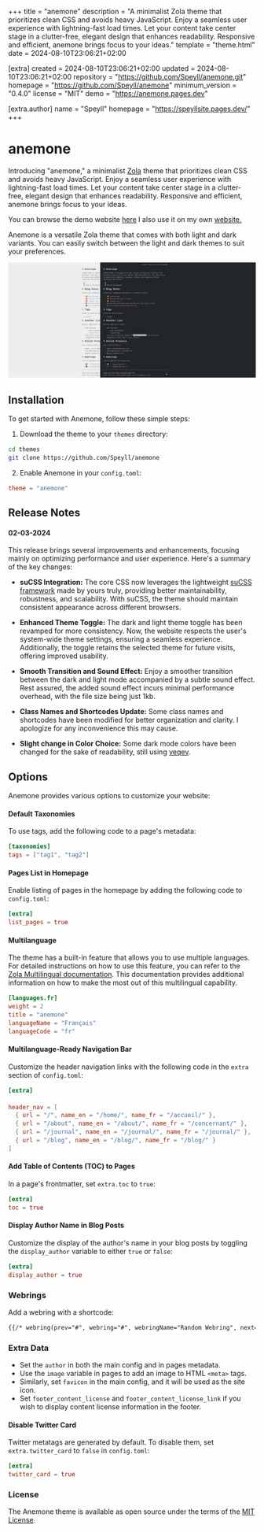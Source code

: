 
+++
title = "anemone"
description = "A minimalist Zola theme that prioritizes clean CSS and avoids heavy JavaScript. Enjoy a seamless user experience with lightning-fast load times. Let your content take center stage in a clutter-free, elegant design that enhances readability. Responsive and efficient, anemone brings focus to your ideas."
template = "theme.html"
date = 2024-08-10T23:06:21+02:00

[extra]
created = 2024-08-10T23:06:21+02:00
updated = 2024-08-10T23:06:21+02:00
repository = "https://github.com/Speyll/anemone.git"
homepage = "https://github.com/Speyll/anemone"
minimum_version = "0.4.0"
license = "MIT"
demo = "https://anemone.pages.dev"

[extra.author]
name = "Speyll"
homepage = "https://speyllsite.pages.dev/"
+++        

# anemone

Introducing "anemone," a minimalist [Zola](https://www.getzola.org) theme that prioritizes clean CSS and avoids heavy JavaScript. Enjoy a seamless user experience with lightning-fast load times. Let your content take center stage in a clutter-free, elegant design that enhances readability. Responsive and efficient, anemone brings focus to your ideas.

You can browse the demo website [here](https://anemone.pages.dev/)
I also use it on my own [website.](https://speyllsite.pages.dev/)

Anemone is a versatile Zola theme that comes with both light and dark variants. You can easily switch between the light and dark themes to suit your preferences.

![Anemone Light and Dark Theme](screenshot.png)

## Installation

To get started with Anemone, follow these simple steps:

1. Download the theme to your `themes` directory:

```bash
cd themes
git clone https://github.com/Speyll/anemone
```

2. Enable Anemone in your `config.toml`:

```toml
theme = "anemone"
```

## Release Notes

#### 02-03-2024
This release brings several improvements and enhancements, focusing mainly on optimizing performance and user experience. Here's a summary of the key changes:

- **suCSS Integration:** The core CSS now leverages the lightweight [suCSS framework](https://speyll.github.io/suCSS/) made by yours truly, providing better maintainability, robustness, and scalability. With suCSS, the theme should maintain consistent appearance across different browsers.

- **Enhanced Theme Toggle:** The dark and light theme toggle has been revamped for more consistency. Now, the website respects the user's system-wide theme settings, ensuring a seamless experience. Additionally, the toggle retains the selected theme for future visits, offering improved usability.

- **Smooth Transition and Sound Effect:** Enjoy a smoother transition between the dark and light mode accompanied by a subtle sound effect. Rest assured, the added sound effect incurs minimal performance overhead, with the file size being just 1kb.

- **Class Names and Shortcodes Update:** Some class names and shortcodes have been modified for better organization and clarity. I apologize for any inconvenience this may cause.

- **Slight change in Color Choice:** Some dark mode colors have been changed for the sake of readability, still using [veqev](https://github.com/Speyll/veqev).


## Options

Anemone provides various options to customize your website:

#### Default Taxonomies

To use tags, add the following code to a page's metadata:

```toml
[taxonomies]
tags = ["tag1", "tag2"]
```

#### Pages List in Homepage

Enable listing of pages in the homepage by adding the following code to `config.toml`:

```toml
[extra]
list_pages = true
```

#### Multilanguage

The theme has a built-in feature that allows you to use multiple languages. For detailed instructions on how to use this feature, you can refer to the [Zola Multilingual documentation](https://www.getzola.org/documentation/content/multilingual/). This documentation provides additional information on how to make the most out of this multilingual capability.

```toml
[languages.fr]
weight = 2
title = "anemone"
languageName = "Français"
languageCode = "fr"
```
#### Multilanguage-Ready Navigation Bar

Customize the header navigation links with the following code in the `extra` section of `config.toml`:

```toml
[extra]

header_nav = [
  { url = "/", name_en = "/home/", name_fr = "/accueil/" },
  { url = "/about", name_en = "/about/", name_fr = "/concernant/" },
  { url = "/journal", name_en = "/journal/", name_fr = "/journal/" },
  { url = "/blog", name_en = "/blog/", name_fr = "/blog/" }
]
```

#### Add Table of Contents (TOC) to Pages

In a page's frontmatter, set `extra.toc` to `true`:

```toml
[extra]
toc = true
```

#### Display Author Name in Blog Posts

Customize the display of the author's name in your blog posts by toggling the `display_author` variable to either `true` or `false`:

```toml
[extra]
display_author = true
```

### Webrings

Add a webring with a shortcode:

```html
{{/* webring(prev="#", webring="#", webringName="Random Webring", next="#") */}}
```

### Extra Data

- Set the `author` in both the main config and in pages metadata.
- Use the `image` variable in pages to add an image to HTML `<meta>` tags.
- Similarly, set `favicon` in the main config, and it will be used as the site icon.
- Set `footer_content_license` and `footer_content_license_link` if you wish to display content license information in the footer.

#### Disable Twitter Card

Twitter metatags are generated by default. To disable them, set `extra.twitter_card` to `false` in `config.toml`:

```toml
[extra]
twitter_card = true
```

### License

The Anemone theme is available as open source under the terms of the [MIT License](LICENSE).

        
